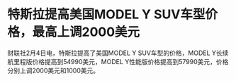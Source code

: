 # 特斯拉提高美国MODEL Y SUV车型价格，最高上调2000美元

财联社2月4日电，特斯拉提高了美国MODEL Y SUV车型的价格，MODEL Y长续航里程版价格提高到54990美元，MODEL
Y性能版价格提高到57990美元，价格分别上调2000美元和1000美元。

